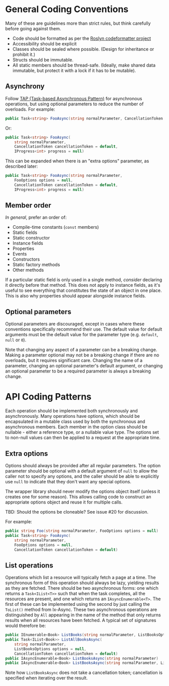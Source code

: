 General Coding Conventions
====

Many of these are guidelines more than strict rules, but think
carefully before going against them.

- Code should be formatted as per the [Roslyn codeformatter project](https://github.com/dotnet/codeformatter)
- Accessibility should be explicit
- Classes should be sealed where possible. (Design for inheritance
  or prohibit it.)
- Structs should be immutable.
- All static members should be thread-safe. (Ideally, make shared
  data immutable, but protect it with a lock if it has to be mutable).

Asynchrony
---

Follow [TAP (Task-based Asynchronous
Pattern)](https://msdn.microsoft.com/en-us/library/hh873175(v=vs.110).aspx)
for asynchronous operations, but using optional parameters to reduce
the number of overloads. For example:

```csharp
public Task<string> FooAsync(string normalParameter, CancellationToken cancellationToken = default)
```

Or:

```csharp
public Task<string> FooAsync(
    string normalParameter,
    CancellationToken cancellationToken = default,
    IProgress<int> progress = null)
```

This can be expanded when there is an "extra options" parameter, as
described later:

```csharp
public Task<string> FooAsync(string normalParameter,
    FooOptions options = null,
    CancellationToken cancellationToken = default,
    IProgress<int> progress = null)
```

Member order
---

*In general*, prefer an order of:

- Compile-time constants (`const` members)
- Static fields
- Static constructor
- Instance fields
- Properties
- Events
- Constructors
- Static factory methods
- Other methods

If a particular static field is only used in a single method,
*consider* declaring it directly before that method. This does not
apply to instance fields, as it's useful to see everything that
constitutes the state of an object in one place. This is also why
properties should appear alongside instance fields.

Optional parameters
---

Optional parameters are discouraged, except in cases where these
conventions specifically recommend their use. The default value for
default arguments must be the default value for the parameter type
(e.g. `default`, `null` or `0`).

Note that changing any aspect of a parameter can be a breaking
change. Making a parameter optional may not be a breaking change if
there are no overloads, but it requires significant care. Changing
the name of a parameter, changing an optional parameter's default
argument, or changing an optional parameter to be a required parameter
is always a breaking change.

API Coding Patterns
====

Each operation should be implemented both synchronously and
asynchronously. Many operations have options, which should be
encapsulated in a mutable class used by both the synchronous and
asynchronous members. Each member in the option class should be
nullable - either a reference type, or a nullable value type. The
options set to non-null values can then be applied to a request at
the appropriate time.

Extra options
---

Options should always be provided after all regular parameters. The option
parameter should be optional with a default argument of `null` to allow
the caller not to specify any options, and the caller should be able to
explicitly use `null` to indicate that they don't want any special options.

The wrapper library should never modify the options object itself
(unless it creates one for some reason). This allows calling code to
construct an appropriate options object and reuse it for multiple
calls.

TBD: Should the options be cloneable? See issue #20 for discussion.

For example:

```csharp
public string Foo(string normalParameter, FooOptions options = null)
public Task<string> FooAsync(
    string normalParameter,
    FooOptions options = null,
    CancellationToken cancellationToken = default)
```

List operations
---

Operations which list a resource will typically fetch a page at a
time. The synchronous form of this operation should always be lazy,
yielding results as they are fetched. There should be two
asynchronous forms: one which returns a `Task<IList<T>>` such that
when the task completes, all the resources are present, and one 
which returns an `IAsyncEnumerable<T>`. The first of these can be
implemented using the second by just calling the `ToList()` method
from Ix-Async. These two asynchronous operations are distinguished
by `All` appearing in the name of the method that only returns results
when all resources have been fetched. A typical set of signatures would therefore be:

```csharp
public IEnumerable<Book> ListBooks(string normalParameter, ListBooksOptions options = null)
public Task<IList<Book>> ListAllBooksAsync(
    string normalParameter,
    ListBooksOptions options = null,
    CancellationToken cancellationToken = default)
public IAsyncEnumerable<Book> ListBooksAsync(string normalParameter)
public IAsyncEnumerable<Book> ListBooksAsync(string normalParameter, ListBooksOptions options = null)
```

Note how `ListBooksAsync` does not take a cancellation token;
cancellation is specified when iterating over the result.
